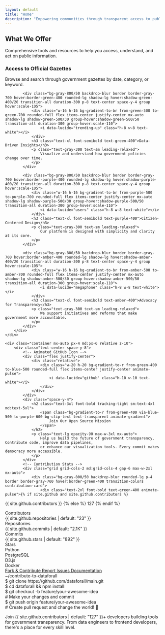```yaml
---
layout: default
title: "Home"
description: "Empowering communities through transparent access to public information"
---
```


<!-- Hero Section -->
<!-- <section id="home" class="relative py-20 md:py-32 lg:py-40 overflow-hidden">
    <div class="absolute inset-0 bg-gradient-to-br from-primary-50 via-white to-blue-50"></div>
    <div class="container mx-auto relative px-4 md:px-6">
        <div class="grid gap-8 lg:grid-cols-2 lg:gap-12 items-center">
            <div class="space-y-6">
                <div class="space-y-4">
                    <h1 class="text-4xl font-bold tracking-tight sm:text-5xl md:text-6xl lg:text-7xl">
                        Empowering Communities Through
                        <span class="text-primary-500"> Open Data</span>
                    </h1>
                    <p class="text-lg text-gray-600 md:text-xl max-w-2xl">
                        We believe that access to public information is a fundamental right. Our mission is to make
                        government data transparent, accessible, and actionable for everyone.
                    </p>
                </div>
                <div class="flex flex-col sm:flex-row gap-4">
                    <a href="#datasets" class="bg-primary-500 text-white px-8 py-3 rounded-lg text-lg font-medium hover:bg-primary-600 transition-colors inline-flex items-center">
                        Explore Data 
                        <i data-lucide="arrow-right" class="ml-2 h-5 w-5"></i>
                    </a>
                    <a href="{{ '/about/' | relative_url }}" class="border border-gray-300 text-gray-700 px-8 py-3 rounded-lg text-lg font-medium hover:bg-gray-50 transition-colors">
                        Learn More
                    </a>
                </div>
                <div class="flex items-center space-x-8 pt-4">
                    <div class="text-center">
                        <div class="text-2xl font-bold text-primary-500">{{ site.stats.datasets | default: "50K+" }}</div>
                        <div class="text-sm text-gray-600">Datasets</div>
                    </div>
                    <div class="text-center">
                        <div class="text-2xl font-bold text-primary-500">{{ site.stats.users | default: "100K+" }}</div>
                        <div class="text-sm text-gray-600">Users Served</div>
                    </div>
                    <div class="text-center">
                        <div class="text-2xl font-bold text-primary-500">{{ site.stats.cities | default: "25+" }}</div>
                        <div class="text-sm text-gray-600">Cities</div>
                    </div>
                </div>
            </div>
            <div class="relative">
                <div class="relative rounded-2xl overflow-hidden shadow-2xl">
                    <img src="{{ '/assets/images/hero-image.jpg' | relative_url }}" 
                         alt="People working with data visualization" 
                         class="object-cover w-full h-full">
                    <div class="absolute inset-0 bg-gradient-to-t from-black/20 to-transparent"></div>
                </div>
                <div class="absolute -bottom-6 -left-6 bg-white rounded-lg shadow-lg p-4 border">
                    <div class="flex items-center space-x-3">
                        <div class="w-3 h-3 bg-green-500 rounded-full animate-pulse"></div>
                        <span class="text-sm font-medium">Live Data Updates</span>
                    </div>
                </div>
            </div>
        </div>
    </div>
</section> -->

<!-- Mission Section
<section id="mission" class="py-20 bg-gray-50">
    <div class="container mx-auto px-4 md:px-6">
        <div class="text-center space-y-4 mb-16">
            <h2 class="text-3xl font-bold tracking-tight sm:text-4xl md:text-5xl">Our Mission</h2>
            <p class="text-lg text-gray-600 max-w-3xl mx-auto">
                Breaking down barriers to public information and creating a more transparent, accountable society.
            </p>
        </div>
        <div class="grid gap-8 md:grid-cols-3">
            {% for mission in site.data.missions %}
            <div class="bg-white rounded-lg shadow-lg hover:shadow-xl transition-shadow p-8 text-center space-y-4">
                <div class="w-16 h-16 bg-primary-50 rounded-full flex items-center justify-center mx-auto">
                    <i data-lucide="{{ mission.icon }}" class="h-8 w-8 text-primary-500"></i>
                </div>
                <h3 class="text-xl font-semibold">{{ mission.title }}</h3>
                <p class="text-gray-600">{{ mission.description }}</p>
            </div>
            {% endfor %}
        </div>
    </div>
</section> -->

<!-- Featured Datasets Section
<section id="datasets" class="py-20">
    <div class="container mx-auto px-4 md:px-6">
        <div class="text-center space-y-4 mb-16">
            <h2 class="text-3xl font-bold tracking-tight sm:text-4xl md:text-5xl">Featured Datasets</h2>
            <p class="text-lg text-gray-600 max-w-3xl mx-auto">
                Explore our most popular and impactful public datasets.
            </p>
        </div>
        <div class="grid gap-6 md:grid-cols-2 lg:grid-cols-3">
            {% for dataset in site.data.datasets %}
            <div class="bg-white border rounded-lg hover:shadow-lg transition-shadow cursor-pointer group p-6 space-y-4">
                <div class="flex items-center justify-between">
                    <span class="text-xs font-medium bg-primary-50 text-primary-500 px-2 py-1 rounded-full">
                        {{ dataset.category }}
                    </span>
                    <span class="text-xs text-gray-500">{{ dataset.updated }}</span>
                </div>
                <h3 class="text-lg font-semibold group-hover:text-primary-500 transition-colors">
                    {{ dataset.title }}
                </h3>
                <p class="text-sm text-gray-600">{{ dataset.description }}</p>
                <a href="{{ dataset.url | default: '#' }}" class="w-full bg-gray-50 group-hover:bg-primary-500 group-hover:text-white transition-colors px-4 py-2 rounded-md text-sm font-medium inline-flex items-center justify-center">
                    Explore Dataset 
                    <i data-lucide="arrow-right" class="ml-2 h-4 w-4"></i>
                </a>
            </div>
            {% endfor %}
        </div>
    </div>
</section> -->

<!-- Newsletter CTA Section -->
<!-- <section class="py-20 bg-primary-500 text-white">
    <div class="container mx-auto px-4 md:px-6">
        <div class="text-center space-y-6">
            <h2 class="text-3xl font-bold tracking-tight sm:text-4xl md:text-5xl">Join Our Movement</h2>
            <p class="text-lg opacity-90 max-w-2xl mx-auto">
                Be part of the change. Subscribe to our newsletter and stay updated on the latest public data releases
                and transparency initiatives.
            </p>
            <form class="flex flex-col sm:flex-row gap-4 max-w-md mx-auto" action="#" method="POST">
                <input type="email" name="email" placeholder="Enter your email" required
                       class="flex-1 px-4 py-3 rounded-lg text-gray-900 border-0 focus:ring-2 focus:ring-white">
                <button type="submit" class="bg-white text-primary-500 px-6 py-3 rounded-lg font-medium hover:bg-gray-100 transition-colors">
                    Subscribe
                </button>
            </form>
            <p class="text-sm opacity-75">Join {{ site.stats.subscribers | default: "10,000+" }} advocates for government transparency</p>
        </div>
    </div>
</section> -->

<!-- What We Offer Section -->
<section class="py-20 bg-gradient-to-br from-gray-900 via-gray-800 to-black">
    <div class="container mx-auto px-4 md:px-6">
        <div class="text-center space-y-4 mb-16">
            <h2 class="text-3xl font-bold tracking-tight sm:text-4xl md:text-5xl">
                <span class="bg-gradient-to-r from-blue-400 via-green-400 to-purple-500 bg-clip-text text-transparent animate-gradient">
                    What We Offer
                </span>
            </h2>
            <p class="text-lg text-gray-300 max-w-3xl mx-auto">
                Comprehensive tools and resources to help you access, understand, and act on public information.
            </p>
        </div>
        <div class="grid gap-8 md:grid-cols-2 lg:grid-cols-4">
            <div class="bg-gray-800/50 backdrop-blur border border-gray-700 hover:border-blue-400 rounded-lg shadow-lg hover:shadow-blue-400/20 transition-all duration-300 p-8 text-center space-y-4 group hover:scale-105">
                <div class="w-16 h-16 bg-gradient-to-br from-blue-500 to-blue-700 rounded-full flex items-center justify-center mx-auto shadow-lg shadow-blue-500/30 group-hover:shadow-blue-500/50 transition-all duration-300 group-hover:scale-110">
                    <i data-lucide="file-text" class="h-8 w-8 text-white"></i>
                </div>
                <h3 class="text-xl font-semibold text-blue-400">Access to Official Gazettes</h3>
                <p class="text-gray-300 text-sm leading-relaxed">
                    Browse and search through government gazettes by date, category, or keyword.
                </p>
            </div>
            
            <div class="bg-gray-800/50 backdrop-blur border border-gray-700 hover:border-green-400 rounded-lg shadow-lg hover:shadow-green-400/20 transition-all duration-300 p-8 text-center space-y-4 group hover:scale-105">
                <div class="w-16 h-16 bg-gradient-to-br from-green-500 to-green-700 rounded-full flex items-center justify-center mx-auto shadow-lg shadow-green-500/30 group-hover:shadow-green-500/50 transition-all duration-300 group-hover:scale-110">
                    <i data-lucide="trending-up" class="h-8 w-8 text-white"></i>
                </div>
                <h3 class="text-xl font-semibold text-green-400">Data-Driven Insights</h3>
                <p class="text-gray-300 text-sm leading-relaxed">
                    Visualize and understand how government policies change over time.
                </p>
            </div>
            
            <div class="bg-gray-800/50 backdrop-blur border border-gray-700 hover:border-purple-400 rounded-lg shadow-lg hover:shadow-purple-400/20 transition-all duration-300 p-8 text-center space-y-4 group hover:scale-105">
                <div class="w-16 h-16 bg-gradient-to-br from-purple-500 to-purple-700 rounded-full flex items-center justify-center mx-auto shadow-lg shadow-purple-500/30 group-hover:shadow-purple-500/50 transition-all duration-300 group-hover:scale-110">
                    <i data-lucide="users" class="h-8 w-8 text-white"></i>
                </div>
                <h3 class="text-xl font-semibold text-purple-400">Citizen-Centered Design</h3>
                <p class="text-gray-300 text-sm leading-relaxed">
                    Our platform is designed with simplicity and clarity at its core.
                </p>
            </div>
            
            <div class="bg-gray-800/50 backdrop-blur border border-gray-700 hover:border-amber-400 rounded-lg shadow-lg hover:shadow-amber-400/20 transition-all duration-300 p-8 text-center space-y-4 group hover:scale-105">
                <div class="w-16 h-16 bg-gradient-to-br from-amber-500 to-amber-700 rounded-full flex items-center justify-center mx-auto shadow-lg shadow-amber-500/30 group-hover:shadow-amber-500/50 transition-all duration-300 group-hover:scale-110">
                    <i data-lucide="megaphone" class="h-8 w-8 text-white"></i>
                </div>
                <h3 class="text-xl font-semibold text-amber-400">Advocacy for Transparency</h3>
                <p class="text-gray-300 text-sm leading-relaxed">
                    We support initiatives and reforms that make government more accountable.
                </p>
            </div>
        </div>
    </div>
</section>






<!-- GitHub Contribution CTA Section -->
<section class="py-20 bg-gradient-to-br from-gray-900 via-gray-800 to-black text-white relative overflow-hidden">

   
    <div class="container mx-auto px-4 md:px-6 relative z-10">
        <div class="text-center space-y-8">
            <!-- Animated GitHub Icon -->
            <div class="flex justify-center">
                <div class="relative">
                    <div class="w-20 h-20 bg-gradient-to-r from-green-400 to-blue-500 rounded-full flex items-center justify-center animate-pulse">
                        <i data-lucide="github" class="h-10 w-10 text-white"></i>
                    </div>
                </div>
            </div>
            <div class="space-y-4">
                <h2 class="text-3xl font-bold tracking-tight sm:text-4xl md:text-5xl">
                    <span class="bg-gradient-to-r from-green-400 via-blue-500 to-purple-600 bg-clip-text text-transparent animate-gradient">
                        Join Our Open Source Mission
                    </span>
                </h2>
                <p class="text-lg opacity-90 max-w-3xl mx-auto">
                    Help us build the future of government transparency. Contribute code, improve data pipelines, 
                    or enhance our visualization tools. Every commit makes democracy more accessible.
                </p>
            </div>
            <!-- Contribution Stats -->
            <div class="grid grid-cols-2 md:grid-cols-4 gap-6 max-w-2xl mx-auto">
                <div class="bg-gray-800/50 backdrop-blur rounded-lg p-4 border border-gray-700 hover:border-green-400 transition-colors contribution-card">
                    <div class="text-2xl font-bold text-green-400 animate-pulse">{% if site.github and site.github.contributors %}
  {{ site.github.contributors }}
{% else %}
  127
{% endif %}
</div>
                    <div class="text-sm text-gray-300">Contributors</div>
                </div>
                <div class="bg-gray-800/50 backdrop-blur rounded-lg p-4 border border-gray-700 hover:border-blue-400 transition-colors contribution-card">
                    <div class="text-2xl font-bold text-blue-400 animate-pulse">{{ site.github.repositories | default: "23" }}</div>
                    <div class="text-sm text-gray-300">Repositories</div>
                </div>
                <div class="bg-gray-800/50 backdrop-blur rounded-lg p-4 border border-gray-700 hover:border-purple-400 transition-colors contribution-card">
                    <div class="text-2xl font-bold text-purple-400 animate-pulse">{{ site.github.commits | default: "2.1K" }}</div>
                    <div class="text-sm text-gray-300">Commits</div>
                </div>
                <div class="bg-gray-800/50 backdrop-blur rounded-lg p-4 border border-gray-700 hover:border-yellow-400 transition-colors contribution-card">
                    <div class="text-2xl font-bold text-yellow-400 animate-pulse">{{ site.github.stars | default: "892" }}</div>
                    <div class="text-sm text-gray-300">Stars</div>
                </div>
            </div>
            <!-- Tech Stack Icons -->
            <div class="flex justify-center items-center space-x-6 py-6 flex-wrap gap-4">
                <div class="flex items-center space-x-2 bg-gray-800/30 px-4 py-2 rounded-full border border-gray-600 hover:border-green-400 transition-colors">
                    <i data-lucide="code" class="h-5 w-5 text-green-400"></i>
                    <span class="text-sm">Python</span>
                </div>
                <div class="flex items-center space-x-2 bg-gray-800/30 px-4 py-2 rounded-full border border-gray-600 hover:border-blue-400 transition-colors">
                    <i data-lucide="database" class="h-5 w-5 text-blue-400"></i>
                    <span class="text-sm">PostgreSQL</span>
                </div>
                <div class="flex items-center space-x-2 bg-gray-800/30 px-4 py-2 rounded-full border border-gray-600 hover:border-purple-400 transition-colors">
                    <i data-lucide="bar-chart" class="h-5 w-5 text-purple-400"></i>
                    <span class="text-sm">D3.js</span>
                </div>
                <div class="flex items-center space-x-2 bg-gray-800/30 px-4 py-2 rounded-full border border-gray-600 hover:border-yellow-400 transition-colors">
                    <i data-lucide="cloud" class="h-5 w-5 text-yellow-400"></i>
                    <span class="text-sm">Docker</span>
                </div>
            </div>
            <!-- Call to Action Buttons -->
            <div class="flex flex-col sm:flex-row gap-4 justify-center items-center">
                <a href="{{ site.github.main_repo | default: 'https://github.com/dataforall' }}" 
                   class="group bg-gradient-to-r from-green-500 to-green-600 hover:from-green-600 hover:to-green-700 text-white px-8 py-4 rounded-lg font-semibold transition-all duration-300 transform hover:scale-105 hover:shadow-lg hover:shadow-green-500/25 inline-flex items-center">
                    <i data-lucide="git-fork" class="mr-2 h-5 w-5"></i>
                    Fork & Contribute
                    <i data-lucide="external-link" class="ml-2 h-4 w-4"></i>
                </a>
                <a href="{{ site.github.issues | default: 'https://github.com/dataforall/issues' }}" 
                   class="group border-2 border-gray-600 hover:border-blue-400 text-white hover:bg-blue-400/10 px-8 py-4 rounded-lg font-semibold transition-all duration-300 transform hover:scale-105 inline-flex items-center">
                    <i data-lucide="bug" class="mr-2 h-5 w-5"></i>
                    Report Issues
                </a>
                <a href="{{ site.github.docs | default: 'https://docs.dataforall.org' }}" 
                   class="group border-2 border-gray-600 hover:border-purple-400 text-white hover:bg-purple-400/10 px-8 py-4 rounded-lg font-semibold transition-all duration-300 transform hover:scale-105 inline-flex items-center">
                    <i data-lucide="book-open" class="mr-2 h-5 w-5"></i>
                    Documentation
                </a>
            </div>
            <!-- Terminal-like contribution guide -->
            <div class="max-w-2xl mx-auto mt-8">
                <div class="bg-gray-900 rounded-lg border border-gray-700 overflow-hidden">
                    <div class="bg-gray-800 px-4 py-2 flex items-center space-x-2">
                        <div class="w-3 h-3 bg-red-500 rounded-full"></div>
                        <div class="w-3 h-3 bg-yellow-500 rounded-full"></div>
                        <div class="w-3 h-3 bg-green-500 rounded-full"></div>
                        <span class="text-sm text-gray-400 ml-4">~/contribute-to-dataforall</span>
                    </div>
                    <div class="p-4 font-mono text-sm space-y-1">
                        <div class="text-green-400">$ git clone https://github.com/dataforall/main.git</div>
                        <div class="text-gray-400">$ cd dataforall && npm install</div>
                        <div class="text-blue-400">$ git checkout -b feature/your-awesome-idea</div>
                        <div class="text-purple-400"># Make your changes and commit</div>
                        <div class="text-yellow-400">$ git push origin feature/your-awesome-idea</div>
                        <div class="text-green-400 animate-pulse"># Create pull request and change the world! 🚀</div>
                    </div>
                </div>
            </div>
            <p class="text-sm opacity-75 max-w-xl mx-auto">
                Join <span class="text-green-400 font-semibold">{{ site.github.contributors | default: "127" }}+</span> developers 
                building tools for government transparency. From data engineers to frontend developers, 
                there's a place for every skill level.
            </p>
        </div>
    </div>
</section>

